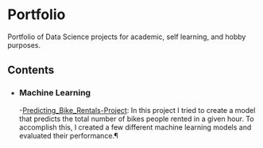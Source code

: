 # Portfolio
Portfolio of Data Science projects for academic, self learning, and hobby purposes.
## Contents

- ### Machine Learning

	-[Predicting_Bike_Rentals-Project](): In this project I tried to create a model that predicts the total number of bikes people rented in a given hour. To accomplish this, I created a few different machine learning models and evaluated their performance.¶
